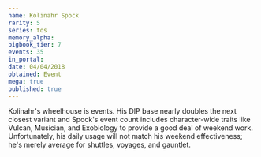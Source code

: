 ```yaml
---
name: Kolinahr Spock
rarity: 5
series: tos
memory_alpha:
bigbook_tier: 7
events: 35
in_portal:
date: 04/04/2018
obtained: Event
mega: true
published: true
---
```


Kolinahr's wheelhouse is events. His DIP base nearly doubles the next closest variant and Spock's event count includes character-wide traits like Vulcan, Musician, and Exobiology to provide a good deal of weekend work. Unfortunately, his daily usage will not match his weekend effectiveness; he's merely average for shuttles, voyages, and gauntlet.
